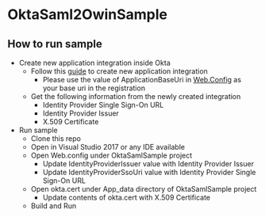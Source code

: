 # OktaSaml2OwinSample

## How to run sample

- Create new application integration inside Okta
  - Follow this [guide](todo) to create new application integration
    - Please use the value of ApplicationBaseUri in [Web.Config](https://github.com/bvillanueva-mdsol/OktaSaml2OwinSample/blob/master/OktaSamlSample/Web.config) as your base uri in the registration
  - Get the following information from the newly created integration
    - Identity Provider Single Sign-On URL
    - Identity Provider Issuer
    - X.509 Certificate
- Run sample
  - Clone this repo
  - Open in Visual Studio 2017 or any IDE available
  - Open Web.config under OktaSamlSample project
    - Update IdentityProviderIssuer value with Identity Provider Issuer
    - Update IdentityProviderSsoUri value with Identity Provider Single Sign-On URL
  - Open okta.cert under App_data directory of OktaSamlSample project
    - Update contents of okta.cert with X.509 Certificate
  - Build and Run
